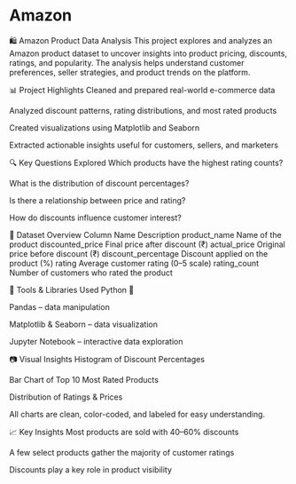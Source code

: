# Amazon
🛍️ Amazon Product Data Analysis
This project explores and analyzes an Amazon product dataset to uncover insights into product pricing, discounts, ratings, and popularity. The analysis helps understand customer preferences, seller strategies, and product trends on the platform.

📊 Project Highlights
Cleaned and prepared real-world e-commerce data

Analyzed discount patterns, rating distributions, and most rated products

Created visualizations using Matplotlib and Seaborn

Extracted actionable insights useful for customers, sellers, and marketers

🔍 Key Questions Explored
Which products have the highest rating counts?

What is the distribution of discount percentages?

Is there a relationship between price and rating?

How do discounts influence customer interest?

📁 Dataset Overview
Column Name	Description
product_name	Name of the product
discounted_price	Final price after discount (₹)
actual_price	Original price before discount (₹)
discount_percentage	Discount applied on the product (%)
rating	Average customer rating (0–5 scale)
rating_count	Number of customers who rated the product

📌 Tools & Libraries Used
Python 🐍

Pandas – data manipulation

Matplotlib & Seaborn – data visualization

Jupyter Notebook – interactive data exploration

📷 Visual Insights
Histogram of Discount Percentages

Bar Chart of Top 10 Most Rated Products

Distribution of Ratings & Prices

All charts are clean, color-coded, and labeled for easy understanding.

📈 Key Insights
Most products are sold with 40–60% discounts

A few select products gather the majority of customer ratings

Discounts play a key role in product visibility
